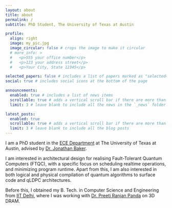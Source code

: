 ```yaml
---
layout: about
title: about
permalink: /
subtitle: PhD Student, The University of Texas at Austin

profile:
  align: right
  image: my_pic.jpg
  image_circular: false # crops the image to make it circular
  # more_info: >
  #   <p>555 your office number</p>
  #   <p>123 your address street</p>
  #   <p>Your City, State 12345</p>

selected_papers: false # includes a list of papers marked as "selected={true}"
social: true # includes social icons at the bottom of the page

announcements:
  enabled: true # includes a list of news items
  scrollable: true # adds a vertical scroll bar if there are more than 3 news items
  limit: 3 # leave blank to include all the news in the `_news` folder

latest_posts:
  enabled: true
  scrollable: true # adds a vertical scroll bar if there are more than 3 new posts items
  limit: 3 # leave blank to include all the blog posts
---
```


I am a PhD student in the [ECE Department](https://ece.utexas.edu) at The University of Texas at Austin, advised by [Dr. Jonathan Baker](https://www.ece.utexas.edu/people/faculty/jonathan-baker).

I am interested in architectural design for realising Fault-Tolerant Quantum Computers (FTQC), with a specific focus on scheduling realtime operations, and minimizing program runtime. Apart from this, I am also interested in both logical and physical compilation of quantum algorithms to surface code and qLDPC architectures.

Before this, I obtained my B. Tech. in Computer Science and Engineering from [IIT Delhi](https://home.iitd.ac.in), where I was working with [Dr. Preeti Ranjan Panda](https://www.cse.iitd.ac.in/~panda/) on 3D DRAM.
